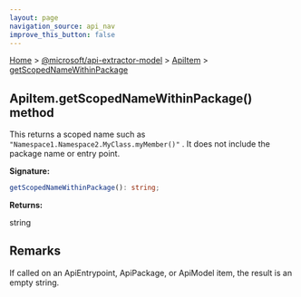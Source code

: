```yaml
---
layout: page
navigation_source: api_nav
improve_this_button: false
---
```



[Home](./index.md) &gt; [@microsoft/api-extractor-model](./api-extractor-model.md) &gt; [ApiItem](./api-extractor-model.apiitem.md) &gt; [getScopedNameWithinPackage](./api-extractor-model.apiitem.getscopednamewithinpackage.md)

## ApiItem.getScopedNameWithinPackage() method

This returns a scoped name such as `"Namespace1.Namespace2.MyClass.myMember()"` . It does not include the package name or entry point.

<b>Signature:</b>

```typescript
getScopedNameWithinPackage(): string;
```
<b>Returns:</b>

string

## Remarks

If called on an ApiEntrypoint, ApiPackage, or ApiModel item, the result is an empty string.
